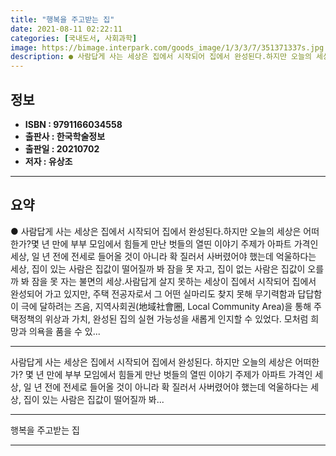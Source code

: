 ```yaml
---
title: "행복을 주고받는 집"
date: 2021-08-11 02:22:11
categories: [국내도서, 사회과학]
image: https://bimage.interpark.com/goods_image/1/3/3/7/351371337s.jpg
description: ● 사람답게 사는 세상은 집에서 시작되어 집에서 완성된다.하지만 오늘의 세상은 어떠한가?몇 년 만에 부부 모임에서 힘들게 만난 벗들의 열띤 이야기 주제가 아파트 가격인 세상, 일 년 전에 전세로 들어올 것이 아니라 확 질러서 사버렸어야 했는데 억울하다는 세상, 집이 있는 사람은 집값이
---
```


## **정보**

- **ISBN : 9791166034558**
- **출판사 : 한국학술정보**
- **출판일 : 20210702**
- **저자 : 유상조**

------



## **요약**

●  사람답게 사는 세상은 집에서 시작되어 집에서 완성된다.하지만 오늘의 세상은 어떠한가?몇 년 만에 부부 모임에서 힘들게 만난 벗들의 열띤 이야기 주제가 아파트 가격인 세상, 일 년 전에 전세로 들어올 것이 아니라 확 질러서 사버렸어야 했는데 억울하다는 세상, 집이 있는 사람은 집값이 떨어질까 봐 잠을 못 자고, 집이 없는 사람은 집값이 오를까 봐 잠을 못 자는 불면의 세상.사람답게 살지 못하는 세상이 집에서 시작되어 집에서 완성되어 가고 있지만, 주택 전공자로서 그 어떤 실마리도 찾지 못해 무기력함과 답답함이 극에 달하려는 즈음, 지역사회권(地域社會圈, Local Community Area)을 통해 주택정책의 위상과 가치, 완성된 집의 실현 가능성을 새롭게 인지할 수 있었다. 모처럼 희망과 의욕을 품을 수 있...

------

사람답게 사는 세상은 집에서 시작되어 집에서 완성된다.
하지만 오늘의 세상은 어떠한가?
몇 년 만에 부부 모임에서 힘들게 만난 벗들의 열띤 이야기 주제가 아파트 가격인 세상, 일 년 전에 전세로 들어올 것이 아니라 확 질러서 사버렸어야 했는데 억울하다는 세상, 집이 있는 사람은 집값이 떨어질까 봐... 

------


행복을 주고받는 집 

------


